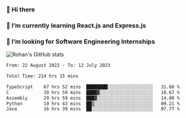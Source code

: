 ### 👋 Hi there 

<!--
**rohznmdev/rohznmdev** is a ✨ _special_ ✨ repository because its `README.md` (this file) appears on your GitHub profile.

Here are some ideas to get you started:

- 🔭 I’m currently working on ...
- 🌱 I’m currently learning Ruby and Ruby on Rails
- 👯 I’m looking to collaborate on ...
- 🤔 I’m looking for help with ...
- 💬 Ask me about ...
- 📫 How to reach me: ...
- 😄 Pronouns: ...
- ⚡ Fun fact: ...
-->
### 🌱 I’m currently learning React.js and Express.js
### 🤔 I’m looking for Software Engineering Internships
![Rohan's GitHub stats](https://github-readme-stats.vercel.app/api?username=rohznmdev&theme=dark&show_icons=true)

<!--START_SECTION:waka-->

```txt
From: 22 August 2022 - To: 12 July 2023

Total Time: 214 hrs 15 mins

TypeScript    67 hrs 52 mins  ████████░░░░░░░░░░░░░░░░░   31.68 %
C             39 hrs 59 mins  ████▓░░░░░░░░░░░░░░░░░░░░   18.67 %
Assembly      29 hrs 59 mins  ███▓░░░░░░░░░░░░░░░░░░░░░   14.00 %
Python        19 hrs 43 mins  ██▒░░░░░░░░░░░░░░░░░░░░░░   09.21 %
Java          16 hrs 39 mins  ██░░░░░░░░░░░░░░░░░░░░░░░   07.77 %
```

<!--END_SECTION:waka-->
